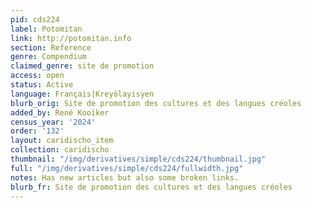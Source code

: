```yaml
---
pid: cds224
label: Potomitan
link: http://potomitan.info
section: Reference
genre: Compendium
claimed_genre: site de promotion
access: open
status: Active
language: Français|Kreyòlayisyen
blurb_orig: Site de promotion des cultures et des langues créoles
added_by: René Kooiker
census_year: '2024'
order: '132'
layout: caridischo_item
collection: caridischo
thumbnail: "/img/derivatives/simple/cds224/thumbnail.jpg"
full: "/img/derivatives/simple/cds224/fullwidth.jpg"
notes: Has new articles but also some broken links.
blurb_fr: Site de promotion des cultures et des langues créoles
---
```

